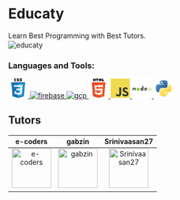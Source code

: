 # Educaty
Learn Best Programming with Best Tutors.<br>
<img src="https://komarev.com/ghpvc/?username=educatyEducate&label=Profile%20views&color=00e8c1&style=flat"
    alt="educaty" align="center" />
<h3 align="left">
    Languages and Tools:</h3>
<p align="left"><a href="https://www.w3schools.com/css/" target="_blank"> <img
            src="https://raw.githubusercontent.com/devicons/devicon/master/icons/css3/css3-original-wordmark.svg"
            alt="css3" width="40" height="40" /> </a> <a href="https://firebase.google.com/" target="_blank"> <img
            src="https://www.vectorlogo.zone/logos/firebase/firebase-icon.svg" alt="firebase" width="40" height="40" />
    </a> <a href="https://cloud.google.com" target="_blank"> <img
            src="https://www.vectorlogo.zone/logos/google_cloud/google_cloud-icon.svg" alt="gcp" width="40"
            height="40" /> </a><a href="https://www.w3.org/html/" target="_blank"> <img
            src="https://raw.githubusercontent.com/devicons/devicon/master/icons/html5/html5-original-wordmark.svg"
            alt="html5" width="40" height="40" /> </a> <a href="https://developer.mozilla.org/en-US/docs/Web/JavaScript"
        target="_blank"> <img
            src="https://raw.githubusercontent.com/devicons/devicon/master/icons/javascript/javascript-original.svg"
            alt="javascript" width="40" height="40" /> </a> <a href="https://nodejs.org" target="_blank"> <img
            src="https://raw.githubusercontent.com/devicons/devicon/master/icons/nodejs/nodejs-original-wordmark.svg"
            alt="nodejs" width="40" height="40" /> </a><a href="https://www.python.org" target="_blank"> <img
            src="https://raw.githubusercontent.com/devicons/devicon/master/icons/python/python-original.svg"
            alt="python" width="40" height="40" /> </a>
</p>

## Tutors

| e-coders | gabzin | Srinivaasan27  | 
| :---:   | :-: | :-: |
| <a href="https://github.com/e-coders" target="_blank"><img src="https://github.com/e-coders.png" title="e-coders" width="80" height="80"></a> | <a href="https://github.com/gabzin" target="_blank"><img src="https://github.com/gabzin.png" title="gabzin" width="80" height="80"></a> | <a href="https://github.com/Srinivaasan27" target="_blank"><img src="https://github.com/Srinivaasan27.png" title="Srinivaasan27" width="80" height="80"></a> |
